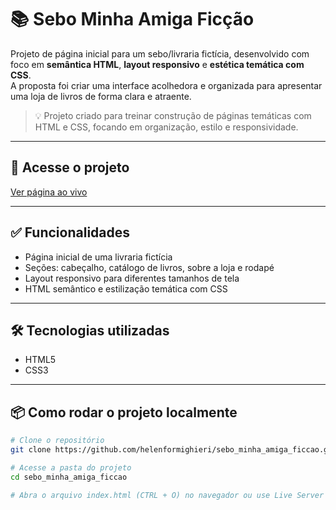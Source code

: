 # 📚 Sebo Minha Amiga Ficção

Projeto de página inicial para um sebo/livraria fictícia, desenvolvido com foco em **semântica HTML**, **layout responsivo** e **estética temática com CSS**.  
A proposta foi criar uma interface acolhedora e organizada para apresentar uma loja de livros de forma clara e atraente.

> 💡 Projeto criado para treinar construção de páginas temáticas com HTML e CSS, focando em organização, estilo e responsividade.

---

## 🔗 Acesse o projeto

[Ver página ao vivo](https://helenformighieri.github.io/sebo_minha_amiga_ficcao/)

---

## ✅ Funcionalidades

- Página inicial de uma livraria fictícia
- Seções: cabeçalho, catálogo de livros, sobre a loja e rodapé
- Layout responsivo para diferentes tamanhos de tela
- HTML semântico e estilização temática com CSS

---

## 🛠️ Tecnologias utilizadas

- HTML5  
- CSS3

---

## 📦 Como rodar o projeto localmente

```bash
# Clone o repositório
git clone https://github.com/helenformighieri/sebo_minha_amiga_ficcao.git

# Acesse a pasta do projeto
cd sebo_minha_amiga_ficcao

# Abra o arquivo index.html (CTRL + O) no navegador ou use Live Server no VS Code
